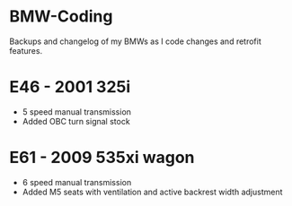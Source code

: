 # BMW-Coding
Backups and changelog of my BMWs as I code changes and retrofit features.

# E46 - 2001 325i
* 5 speed manual transmission
* Added OBC turn signal stock

# E61 - 2009 535xi wagon
* 6 speed manual transmission
* Added M5 seats with ventilation and active backrest width adjustment
